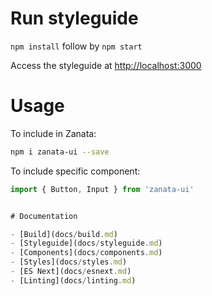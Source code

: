 # Run styleguide

`npm install` follow by `npm start`

Access the styleguide at [http://localhost:3000](http://localhost:3000)


# Usage

To include in Zanata:

```sh
npm i zanata-ui --save
```

To include specific component:

```js
import { Button, Input } from 'zanata-ui'


# Documentation

- [Build](docs/build.md)
- [Styleguide](docs/styleguide.md)
- [Components](docs/components.md)
- [Styles](docs/styles.md)
- [ES Next](docs/esnext.md)
- [Linting](docs/linting.md)

